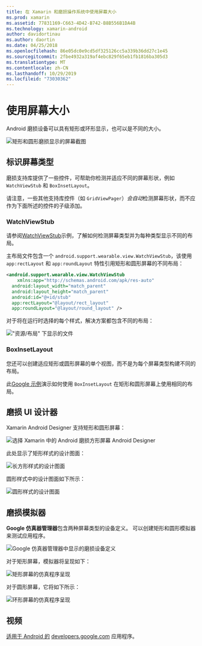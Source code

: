 ```yaml
---
title: 在 Xamarin 和磨损操作系统中使用屏幕大小
ms.prod: xamarin
ms.assetid: 77831169-C663-4D42-B742-B8B556B1DA4B
ms.technology: xamarin-android
author: davidortinau
ms.author: daortin
ms.date: 04/25/2018
ms.openlocfilehash: 86e05dc0e9cd5df325126cc5a339b36dd27c1e45
ms.sourcegitcommit: 2fbe4932a319af4ebc829f65eb1fb1816ba305d3
ms.translationtype: MT
ms.contentlocale: zh-CN
ms.lasthandoff: 10/29/2019
ms.locfileid: "73030362"
---
```

# <a name="working-with-screen-sizes"></a>使用屏幕大小

Android 磨损设备可以具有矩形或环形显示，也可以是不同的大小。

![矩形和圆形磨损显示的屏幕截图](screen-sizes-images/moyeu-wear.png)

## <a name="identifying-screen-type"></a>标识屏幕类型

磨损支持库提供了一些控件，可帮助你检测并适应不同的屏幕形状，例如 `WatchViewStub` 和 `BoxInsetLayout`。

请注意，一些其他支持库控件（如 `GridViewPager`）*会自动*检测屏幕形状，而不应作为下面所述的控件的子级添加。

### <a name="watchviewstub"></a>WatchViewStub

请参阅[WatchViewStub](https://docs.microsoft.com/samples/xamarin/monodroid-samples/wear-watchviewstub)示例，了解如何检测屏幕类型并为每种类型显示不同的布局。

主布局文件包含一个 `android.support.wearable.view.WatchViewStub`，该使用 `app:rectLayout` 和 `app:roundLayout` 特性引用矩形和圆形屏幕的不同布局：

```xml
<android.support.wearable.view.WatchViewStub
    xmlns:app="http://schemas.android.com/apk/res-auto"
  android:layout_width="match_parent"
  android:layout_height="match_parent"
  android:id="@+id/stub"
  app:rectLayout="@layout/rect_layout"
  app:roundLayout="@layout/round_layout" />
```

对于将在运行时选择的每个样式，解决方案都包含不同的布局：

!["资源/布局" 下显示的文件](screen-sizes-images/solution.png)

### <a name="boxinsetlayout"></a>BoxInsetLayout

您还可以创建适应矩形或圆形屏幕的单个视图，而不是为每个屏幕类型构建不同的布局。

此[Google 示例](https://developer.android.com/training/wearables/ui/layouts.html#same-layout)演示如何使用 `BoxInsetLayout` 在矩形和圆形屏幕上使用相同的布局。

## <a name="wear-ui-designer"></a>磨损 UI 设计器

Xamarin Android Designer 支持矩形和圆形屏幕：

![选择 Xamarin 中的 Android 磨损方形屏幕 Android Designer](screen-sizes-images/design-screen-type.png)

此处显示了矩形样式的设计图面：

![长方形样式的设计图面](screen-sizes-images/design-rect.png) 

圆形样式中的设计图面如下所示：

![圆形样式的设计图面](screen-sizes-images/design-round.png)

## <a name="wear-simulator"></a>磨损模拟器

**Google 仿真器管理器**包含两种屏幕类型的设备定义。 可以创建矩形和圆形模拟器来测试应用程序。

![Google 仿真器管理器中显示的磨损设备定义](screen-sizes-images/emulator-devices.png)

对于矩形屏幕，模拟器将呈现如下：

![矩形屏幕的仿真程序呈现](screen-sizes-images/recipe-2.png) 

对于圆形屏幕，它将如下所示：

![环形屏幕的仿真程序呈现](screen-sizes-images/recipe-2-round.png)

## <a name="video"></a>视频

[适用于 Android 的](https://www.youtube.com/watch?v=naf_WbtFAlY) [developers.google.com](https://www.youtube.com/channel/UC_x5XG1OV2P6uZZ5FSM9Ttw) 应用程序。
